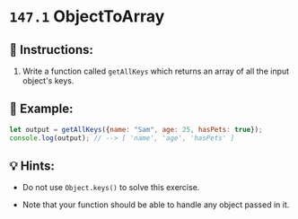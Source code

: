# `147.1` ObjectToArray

## 📝 Instructions:

1. Write a function called `getAllKeys` which returns an array of all the input object's keys.

## 📎 Example:

```js
let output = getAllKeys({name: "Sam", age: 25, hasPets: true});
console.log(output); // --> [ 'name', 'age', 'hasPets' ]
```

## 💡 Hints:

+ Do not use `Object.keys()` to solve this exercise.

+ Note that your function should be able to handle any object passed in it.
